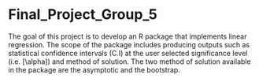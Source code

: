 # Final_Project_Group_5

The goal of this project is to develop an R package that implements linear regression. The scope of the package includes producing outputs such as statistical confidence intervals (C.I) at the user selected significance level (i.e. \[\alpha\]) and method of solution. The two method of solution available in the package are the asymptotic and the bootstrap.
